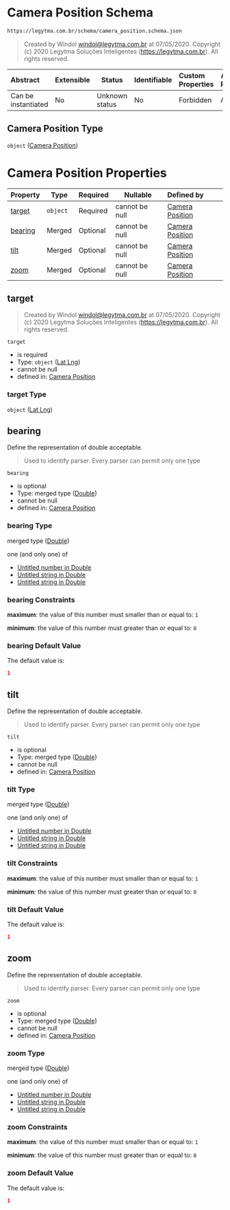 # Camera Position Schema

```txt
https://legytma.com.br/schema/camera_position.schema.json
```




> Created by Windol [windol@legytma.com.br](mailto:windol@legytma.com.br) at 07/05/2020.
> Copyright (c) 2020 Legytma Soluções Inteligentes (<https://legytma.com.br>). All rights reserved.
>

| Abstract            | Extensible | Status         | Identifiable | Custom Properties | Additional Properties | Access Restrictions | Defined In                                                                                  |
| :------------------ | ---------- | -------------- | ------------ | :---------------- | --------------------- | ------------------- | ------------------------------------------------------------------------------------------- |
| Can be instantiated | No         | Unknown status | No           | Forbidden         | Allowed               | none                | [camera_position.schema.json](../schema/camera_position.schema.json "open original schema") |

## Camera Position Type

`object` ([Camera Position](camera_position.md))

# Camera Position Properties

| Property            | Type     | Required | Nullable       | Defined by                                                                                                                           |
| :------------------ | -------- | -------- | -------------- | :----------------------------------------------------------------------------------------------------------------------------------- |
| [target](#target)   | `object` | Required | cannot be null | [Camera Position](camera_position-properties-lat-lng.md "https&#x3A;//legytma.com.br/schema/lat_lng.schema.json#/properties/target") |
| [bearing](#bearing) | Merged   | Optional | cannot be null | [Camera Position](app_bar_theme-properties-double.md "https&#x3A;//legytma.com.br/schema/double.schema.json#/properties/bearing")    |
| [tilt](#tilt)       | Merged   | Optional | cannot be null | [Camera Position](app_bar_theme-properties-double.md "https&#x3A;//legytma.com.br/schema/double.schema.json#/properties/tilt")       |
| [zoom](#zoom)       | Merged   | Optional | cannot be null | [Camera Position](app_bar_theme-properties-double.md "https&#x3A;//legytma.com.br/schema/double.schema.json#/properties/zoom")       |

## target




> Created by Windol [windol@legytma.com.br](mailto:windol@legytma.com.br) at 07/05/2020.
> Copyright (c) 2020 Legytma Soluções Inteligentes (<https://legytma.com.br>). All rights reserved.
>

`target`

-   is required
-   Type: `object` ([Lat Lng](camera_position-properties-lat-lng.md))
-   cannot be null
-   defined in: [Camera Position](camera_position-properties-lat-lng.md "https&#x3A;//legytma.com.br/schema/lat_lng.schema.json#/properties/target")

### target Type

`object` ([Lat Lng](camera_position-properties-lat-lng.md))

## bearing

Define the representation of double acceptable.


> Used to identify parser. Every parser can permit only one type
>

`bearing`

-   is optional
-   Type: merged type ([Double](app_bar_theme-properties-double.md))
-   cannot be null
-   defined in: [Camera Position](app_bar_theme-properties-double.md "https&#x3A;//legytma.com.br/schema/double.schema.json#/properties/bearing")

### bearing Type

merged type ([Double](app_bar_theme-properties-double.md))

one (and only one) of

-   [Untitled number in Double](double-oneof-0.md "check type definition")
-   [Untitled string in Double](double-oneof-1.md "check type definition")
-   [Untitled string in Double](double-oneof-2.md "check type definition")

### bearing Constraints

**maximum**: the value of this number must smaller than or equal to: `1`

**minimum**: the value of this number must greater than or equal to: `0`

### bearing Default Value

The default value is:

```json
1
```

## tilt

Define the representation of double acceptable.


> Used to identify parser. Every parser can permit only one type
>

`tilt`

-   is optional
-   Type: merged type ([Double](app_bar_theme-properties-double.md))
-   cannot be null
-   defined in: [Camera Position](app_bar_theme-properties-double.md "https&#x3A;//legytma.com.br/schema/double.schema.json#/properties/tilt")

### tilt Type

merged type ([Double](app_bar_theme-properties-double.md))

one (and only one) of

-   [Untitled number in Double](double-oneof-0.md "check type definition")
-   [Untitled string in Double](double-oneof-1.md "check type definition")
-   [Untitled string in Double](double-oneof-2.md "check type definition")

### tilt Constraints

**maximum**: the value of this number must smaller than or equal to: `1`

**minimum**: the value of this number must greater than or equal to: `0`

### tilt Default Value

The default value is:

```json
1
```

## zoom

Define the representation of double acceptable.


> Used to identify parser. Every parser can permit only one type
>

`zoom`

-   is optional
-   Type: merged type ([Double](app_bar_theme-properties-double.md))
-   cannot be null
-   defined in: [Camera Position](app_bar_theme-properties-double.md "https&#x3A;//legytma.com.br/schema/double.schema.json#/properties/zoom")

### zoom Type

merged type ([Double](app_bar_theme-properties-double.md))

one (and only one) of

-   [Untitled number in Double](double-oneof-0.md "check type definition")
-   [Untitled string in Double](double-oneof-1.md "check type definition")
-   [Untitled string in Double](double-oneof-2.md "check type definition")

### zoom Constraints

**maximum**: the value of this number must smaller than or equal to: `1`

**minimum**: the value of this number must greater than or equal to: `0`

### zoom Default Value

The default value is:

```json
1
```

